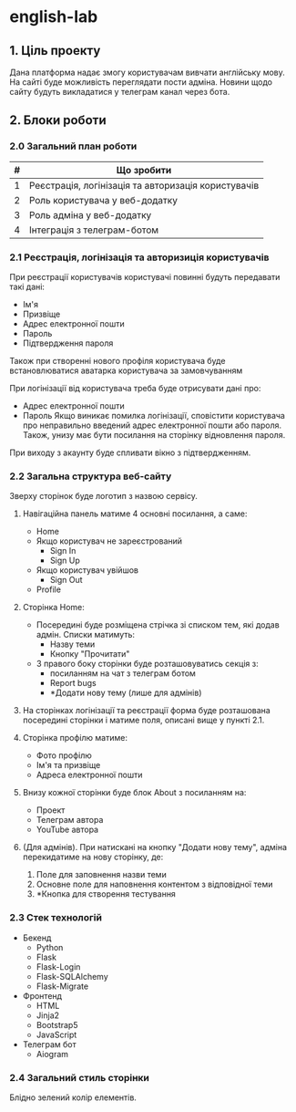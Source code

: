 # english-lab

## 1. Ціль проекту

Дана платформа надає змогу користувачам вивчати англійську мову. На сайті буде
можливість переглядати пости адміна. Новини щодо сайту будуть викладатися у телеграм канал через бота.

## 2. Блоки роботи

### 2.0 Загальний план роботи
|   # | Що зробити                                          |
|----:|-----------------------------------------------------|
|   1 | Реєстрація, логінізація та авторизація користувачів |
|   2 | Роль користувача у веб-додатку                      |
|   3 | Роль адміна у веб-додатку                           |
|   4 | Інтеграція з телеграм-ботом                         |

### 2.1 Реєстрація, логінізація та авторизиція користувачів
При реєстрації користувачів користувачі повинні будуть передавати такі дані:
* Ім'я
* Призвіще
* Адрес електронної пошти
* Пароль
* Підтвердження пароля

Також при створенні нового профіля користувача буде встановлюватися аватарка користувача за замовчуванням

При логінізації від користувача треба буде отрисувати дані про:
- Адрес електронної пошти
- Пароль
Якщо виникає помилка логінізації, сповістити користувача про неправильно введений адрес електронної пошти або
пароля. Також, унизу має бути посилання на сторінку відновлення пароля.

При виходу з акаунту буде спливати вікно з підтвердженням.

### 2.2 Загальна структура веб-сайту
Зверху сторінок буде логотип з назвою сервісу.
1) Навігаційна панель матиме 4 основні посилання, а саме:
    - Home
    - Якщо користувач не зареєстрований
      - Sign In
      - Sign Up
    - Якщо користувач увійшов
      - Sign Out
    - Profile
2) Сторінка Home:
    - Посередині буде розміщена стрічка зі списком тем, які додав адмін.
   Списки матимуть:
      - Назву теми
      - Кнопку "Прочитати"
    - З правого боку сторінки буде розташовуватись секція з:
      - посиланням на чат з телеграм ботом
      - Report bugs
      - *Додати нову тему (лише для адмінів)

3) На сторінках логінізації та реєстрації форма буде розташована посередині сторінки і
   матиме поля, описані вище у пункті 2.1.

4) Сторінка профілю матиме:
   - Фото профілю
   - Ім'я та призвіще
   - Адреса електронної пошти

5) Внизу кожної сторінки буде блок About з посиланням на:
   - Проект
   - Телеграм автора
   - YouTube автора

6) (Для адмінів). При натискані на кнопку "Додати нову тему", адміна перекидатиме на нову сторінку, де:
   1. Поле для заповнення назви теми
   2. Основне поле для наповнення контентом з відповідної теми
   3. *Кнопка для створення тестування

### 2.3 Стек технологій
* Бекенд
  * Python
  * Flask
  * Flask-Login
  * Flask-SQLAlchemy
  * Flask-Migrate
* Фронтенд
  * HTML
  * Jinja2
  * Bootstrap5
  * JavaScript
* Телеграм бот
  * Aiogram

### 2.4 Загальний стиль сторінки
Блідно зелений колір елементів.
